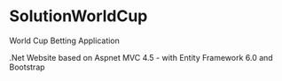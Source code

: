 # SolutionWorldCup

World Cup Betting Application

.Net Website based on Aspnet MVC 4.5 - with Entity Framework 6.0 and Bootstrap
